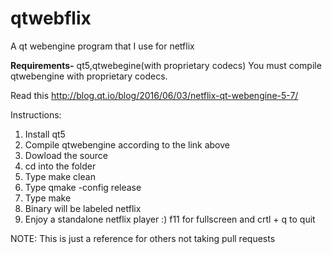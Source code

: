 # qtwebflix
A qt webengine program that I use for netflix

<b>Requirements-</b> qt5,qtwebegine(with proprietary codecs)
You must compile qtwebengine with proprietary codecs.

Read this <html>http://blog.qt.io/blog/2016/06/03/netflix-qt-webengine-5-7/</html>

Instructions:
  1. Install qt5
  2. Compile qtwebengine according to the link above
  3. Dowload the source
  4. cd into the folder
  5. Type make clean
  6. Type qmake -config release
  7. Type make
  8. Binary will be labeled netflix
  9. Enjoy a standalone netflix player :) f11 for fullscreen and crtl + q to quit
    
  
NOTE: This is just a reference for others not taking pull requests
